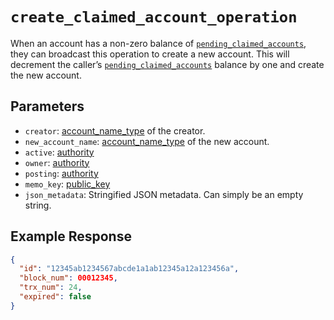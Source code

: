 
# `create_claimed_account_operation`

When an account has a non-zero balance of [`pending_claimed_accounts`](/platform/properties/pending_claimed_accounts.md), they can broadcast this operation to create a new account. This will decrement the caller’s [`pending_claimed_accounts`](/platform/properties/pending_claimed_accounts.md) balance by one and create the new account.

## Parameters

- `creator`: [account_name_type](/platform/primitives/types/account_name.md) of the creator.
- `new_account_name`: [account_name_type](/platform/primitives/types/account_name.md) of the new account.
- `active`: [authority](/platform/primitives/structs/authority.md)
- `owner`: [authority](/platform/primitives/structs/authority.md)
- `posting`: [authority](/platform/primitives/structs/authority.md)
- `memo_key`: [public_key](/platform/primitives/types/public_key.md)
- `json_metadata`: Stringified JSON metadata. Can simply be an empty string.

## Example Response

```json
{ 
  "id": "12345ab1234567abcde1a1ab12345a12a123456a",
  "block_num": 00012345,
  "trx_num": 24,
  "expired": false 
}
```
